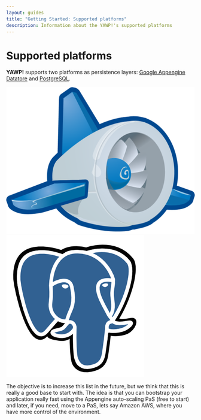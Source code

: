 ```yaml
---
layout: guides
title: "Getting Started: Supported platforms"
description: Information about the YAWP!'s supported platforms
---
```

# Supported platforms

__YAWP!__ supports two platforms as persistence layers: [Google Appengine Datatore](https://cloud.google.com) and [PostgreSQL](http://www.postgresql.org).


<div class="platforms">
    <img src="/assets/img/platforms/appengine.png" />
    <img src="/assets/img/platforms/postgres.png" />
</div>

The objective is to increase this list in the future, but we think that this is really a good base to start with.
The idea is that you can bootstrap your application really fast using the Appengine auto-scaling PaS 
(free to start) and later, if you need, move to a PaS, lets say Amazon AWS, where you have more control of the environment.



